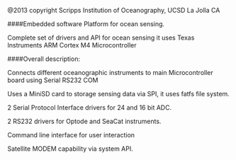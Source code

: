 @2013 copyright Scripps Institution of Oceanography, UCSD La Jolla CA


####Embedded software Platform for ocean sensing.

Complete set of drivers and API for ocean sensing it uses Texas Instruments ARM Cortex M4 Microcontroller

####Overall description:

Connects different oceanographic instruments to main Microcontroller board using Serial RS232 COM

Uses a MiniSD card to storage sensing data via SPI, it uses fatfs file system.

2 Serial Protocol Interface drivers for 24 and 16 bit ADC.

2 RS232 drivers for Optode and SeaCat instruments. 

Command line interface for user interaction 

Satellite MODEM capability via system API. 
